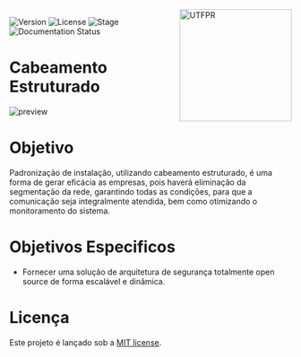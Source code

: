 <img align="right" width="200" src="https://upload.wikimedia.org/wikipedia/commons/8/85/Utfpr.gif" width=200 alt="UTFPR" />

![Version](https://img.shields.io/badge/Version-0.0.1-green.svg)
![License](https://img.shields.io/dub/l/vibe-d.svg)
![Stage](https://img.shields.io/badge/release-Stable-blue.svg)
![Documentation Status](https://readthedocs.org/projects/ctfd/badge/?version=latest)

# Cabeamento Estruturado
![preview](https://seteltecnologia.com.br/wp-content/uploads/2016/02/FUNDO-BANNER-1.jpg)

# Objetivo 
Padronização de instalação, utilizando cabeamento estruturado, é uma forma de gerar eficácia as empresas, pois haverá eliminação da segmentação da rede, garantindo todas as condições, para que a comunicação seja integralmente atendida, bem como otimizando o monitoramento do sistema.

# Objetivos Especificos 

* Fornecer uma solução de arquitetura de segurança totalmente open source de forma escalável e dinâmica.

# Licença 
Este projeto é lançado sob a [MIT license](LICENSE.txt).
